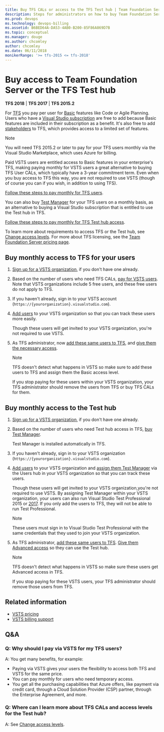 ```yaml
---
title: Buy TFS CALs or access to the TFS Test hub | Team Foundation Server (TFS)
description: Steps for administrators on how to buy Team Foundation Server client access licenses (CALs) or access to the TFS Test hub 
ms.prod: devops
ms.technology: devops-billing
ms.assetid: B6BED64A-DA53-4AB0-B200-85F86A869D7B
ms.topic: conceptual
ms.manager: douge
ms.author: chcomley
author: chcomley
ms.date: 06/11/2018
monikerRange: '>= tfs-2015 <= tfs-2018'
---
```

# Buy access to Team Foundation Server or the TFS Test hub

**TFS 2018** | **TFS 2017** | **TFS 2015.2**

For [TFS](https://visualstudio.microsoft.com/tfs/) you pay per user for [Basic](https://visualstudio.microsoft.com/team-services/compare-features/) features like Code or Agile Planning.
Users who have a [Visual Studio subscription](https://visualstudio.microsoft.com/vs/pricing/) are free
to add because Basic features are included in their subscription as a benefit.
It's also free to add [stakeholders](../../organizations/security/get-started-stakeholder.md) to TFS, which provides access to a limited set of features.

>[!NOTE]
> You will need TFS 2015.2 or later to pay for your TFS users monthly via the Visual Studio Marketplace, which uses Azure for billing.

Paid VSTS users are entitled access to Basic features in your enterprise's TFS, making paying monthly for VSTS users a great alternative to buying TFS User CALs, which typically have a 3-year commitment term.
Even when you buy access to TFS this way, you are not required to use VSTS (though of course you can if you wish, in
addition to using TFS).

[Follow these steps to pay monthly for TFS users](#rent-cal).

You can also buy [Test Manager](https://marketplace.visualstudio.com/items?itemName=ms.vss-testmanager-web) for your TFS users on a monthly basis, as an alternative to buying a Visual Studio subscription that is entitled to use the Test hub in TFS.

[Follow these steps to pay monthly for TFS Test hub access](#test-hub).

To learn more about requirements to access TFS or the Test hub,
see [Change access levels](../../organizations/security/change-access-levels.md).
For more about TFS licensing, see the
[Team Foundation Server pricing page](https://visualstudio.microsoft.com/team-services/tfs-pricing).

## Buy monthly access to TFS for your users

1. [Sign up for a VSTS organization](../accounts/create-organization-msa-or-work-student.md), if you don't have one already.

2. Based on the number of users who need TFS CALs, [pay for VSTS users](https://marketplace.visualstudio.com/items?itemName=ms.vss-vstsuser). Note that VSTS organizations include 5 free users, and these free users do not apply to TFS.

3. If you haven't already, sign in to your VSTS account (```https://{yourorganization}.visualstudio.com```).

4. [Add users](../accounts/add-organization-users-from-user-hub.md) to your VSTS organization so that you can track these users more easily.

    Though these users will get invited to your VSTS organization, you're not required to use VSTS.

5. As TFS administrator, now [add these same users to TFS](../../organizations/security/add-users-team-project.md#add-users-team-project), and [give them the necessary access](../../organizations/security/change-access-levels.md).

    >[!NOTE]
    > TFS doesn't detect what happens in VSTS so make sure to add these users to TFS and assign them the Basic access level.
    >
    > If you stop paying for these users within your VSTS organization, your TFS administrator should remove the users from TFS or buy TFS CALs for them.

## Buy monthly access to the Test hub

1. [Sign up for a VSTS organization](../accounts/create-organization-msa-or-work-student.md), if you don't have one already.

2. Based on the number of users who need Test hub access in TFS, [buy Test Manager](https://marketplace.visualstudio.com/items?itemName=ms.vss-testmanager-web).

    Test Manager is installed automatically in TFS.

3. If you haven't already, sign in to your VSTS organization (```https://{yourorganization}.visualstudio.com```).

4. [Add users](../accounts/add-organization-users-from-user-hub.md) to your VSTS organization and [assign them Test Manager](../../marketplace/assign-paid-extensions.md) via the Users hub in your VSTS organization so that you can track these users.

    Though these users will get invited to your VSTS organization,you're not required to use VSTS. By assigning Test Manager within your VSTS organization, your users can also run Visual Studio Test Professional 2015 or [2017](https://visualstudio.microsoft.com/thank-you-downloading-visual-studio/?sku=TestProfessional&rel=15). If you only add the users to TFS, they will not be able to run Test Professional.

    >[!NOTE]
    > These users must sign in to Visual Studio Test Professional with the same credentials that they used to join your VSTS organization.

5. As TFS administrator, [add these same users to TFS](../../organizations/security/add-users-team-project.md#add-users-team-project). [Give them Advanced access](../../organizations/security/change-access-levels.md) so they can use the Test hub.

    >[!NOTE]
    > TFS doesn't detect what happens in VSTS so make sure these users get Advanced access in TFS.
    > 
    > If you stop paying for these VSTS users, your TFS administrator should remove those users from TFS.

## Related information

- [VSTS pricing](https://azure.microsoft.com/pricing/details/visual-studio-team-services/)
- [VSTS billing support](https://visualstudio.microsoft.com/team-services/support/)

## Q&A

<!-- BEGINSECTION class="m-qanda" -->

### Q: Why should I pay via VSTS for my TFS users?

A: You get many benefits, for example:

- Paying via VSTS gives your users the flexibility to access both TFS and VSTS for the same price.
- You can pay monthly for users who need temporary access.
- You get all the purchasing capabilities that Azure offers, like payment via credit card, through a Cloud Solution Provider (CSP) partner, through the Enterprise Agreement, and more.

### Q: Where can I learn more about TFS CALs and access levels for the Test hub?

A: See [Change access levels](../security/change-access-levels.md).

<!-- ENDSECTION -->
